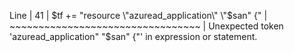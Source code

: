 Line |
  41 |      $tf += "resource \"azuread_application\" \"$san\" {"
     |                         ~~~~~~~~~~~~~~~~~~~~~~~~~~~~~~~~~
     | Unexpected token 'azuread_application\" \"$san\" {"' in expression or statement.